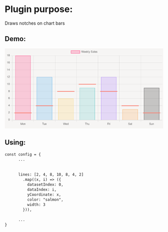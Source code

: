 # Plugin purpose:

Draws notches on chart bars

## Demo:

![alt text](https://github.com/daniil-loban/annotationLinePlugin-for-chartjs3/blob/main/assets/img/demo.png?raw=true)


## Using:
```
const config = {
      ...


      lines: [2, 4, 8, 10, 8, 4, 2]
        .map((x, i) => ({
          datasetIndex: 0,
          dataIndex: i,
          yCoordinate: x,
          color: "salmon",
          width: 3
        })),

      ...  
}
```
